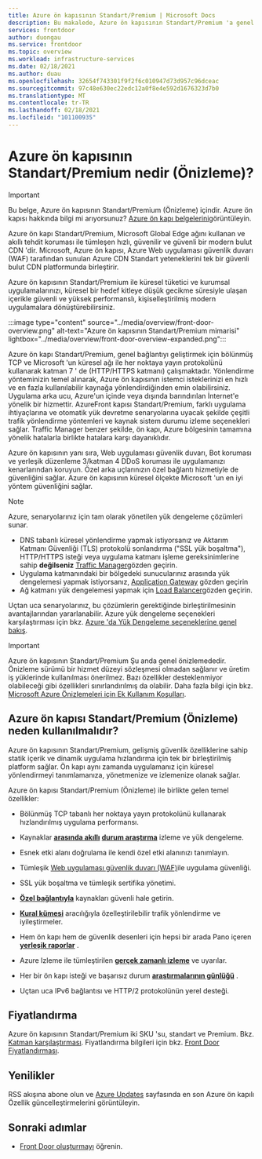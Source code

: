 ```yaml
---
title: Azure ön kapısının Standart/Premium | Microsoft Docs
description: Bu makalede, Azure ön kapısının Standart/Premium 'a genel bakış sunulmaktadır.
services: frontdoor
author: duongau
ms.service: frontdoor
ms.topic: overview
ms.workload: infrastructure-services
ms.date: 02/18/2021
ms.author: duau
ms.openlocfilehash: 32654f743301f9f2f6c010947d73d957c96dceac
ms.sourcegitcommit: 97c48e630ec22edc12a0f8e4e592d1676323d7b0
ms.translationtype: MT
ms.contentlocale: tr-TR
ms.lasthandoff: 02/18/2021
ms.locfileid: "101100935"
---
```

# <a name="what-is-azure-front-door-standardpremium-preview"></a>Azure ön kapısının Standart/Premium nedir (Önizleme)?

> [!IMPORTANT]
> Bu belge, Azure ön kapısının Standart/Premium (Önizleme) içindir. Azure ön kapısı hakkında bilgi mi arıyorsunuz? [Azure ön kapı belgelerini](../front-door-overview.md)görüntüleyin.

Azure ön kapı Standart/Premium, Microsoft Global Edge ağını kullanan ve akıllı tehdit koruması ile tümleşen hızlı, güvenilir ve güvenli bir modern bulut CDN 'dir. Microsoft, Azure ön kapısı, Azure Web uygulaması güvenlik duvarı (WAF) tarafından sunulan Azure CDN Standart yeteneklerini tek bir güvenli bulut CDN platformunda birleştirir.

Azure ön kapısının Standart/Premium ile küresel tüketici ve kurumsal uygulamalarınızı, küresel bir hedef kitleye düşük gecikme süresiyle ulaşan içerikle güvenli ve yüksek performanslı, kişiselleştirilmiş modern uygulamalara dönüştürebilirsiniz.

   :::image type="content" source="../media/overview/front-door-overview.png" alt-text="Azure ön kapısının Standart/Premium mimarisi" lightbox="../media/overview/front-door-overview-expanded.png":::

Azure ön kapı Standart/Premium, genel bağlantıyı geliştirmek için bölünmüş TCP ve Microsoft 'un küresel ağı ile her noktaya yayın protokolünü kullanarak katman 7 ' de (HTTP/HTTPS katmanı) çalışmaktadır. Yönlendirme yönteminizin temel alınarak, Azure ön kapısının istemci isteklerinizi en hızlı ve en fazla kullanılabilir kaynağa yönlendirdiğinden emin olabilirsiniz. Uygulama arka ucu, Azure'un içinde veya dışında barındırılan İnternet'e yönelik bir hizmettir. AzureFront kapısı Standart/Premium, farklı uygulama ihtiyaçlarına ve otomatik yük devretme senaryolarına uyacak şekilde çeşitli trafik yönlendirme yöntemleri ve kaynak sistem durumu izleme seçenekleri sağlar. Traffic Manager benzer şekilde, ön kapı, Azure bölgesinin tamamına yönelik hatalarla birlikte hatalara karşı dayanıklıdır.

Azure ön kapısının yanı sıra, Web uygulaması güvenlik duvarı, Bot koruması ve yerleşik düzenleme 3/katman 4 DDoS koruması ile uygulamanızı kenarlarından koruyun. Özel arka uçlarınızın özel bağlantı hizmetiyle de güvenliğini sağlar. Azure ön kapısının küresel ölçekte Microsoft 'un en iyi yöntem güvenliğini sağlar.  

>[!NOTE]
> Azure, senaryolarınız için tam olarak yönetilen yük dengeleme çözümleri sunar.
>
> * DNS tabanlı küresel yönlendirme yapmak istiyorsanız ve Aktarım Katmanı Güvenliği (TLS) protokolü sonlandırma ("SSL yük boşaltma"), HTTP/HTTPS isteği veya uygulama katmanı işleme gereksinimlerine sahip **değilseniz** [Traffic Manager](../../traffic-manager/traffic-manager-overview.md)gözden geçirin.
> * Uygulama katmanındaki bir bölgedeki sunucularınız arasında yük dengelemesi yapmak istiyorsanız, [Application Gateway](../../application-gateway/overview.md) gözden geçirin
> * Ağ katmanı yük dengelemesi yapmak için [Load Balancer](../../load-balancer/load-balancer-overview.md)gözden geçirin.
>
> Uçtan uca senaryolarınız, bu çözümlerin gerektiğinde birleştirilmesinin avantajlarından yararlanabilir.
> Azure yük dengeleme seçenekleri karşılaştırması için bkz. [Azure 'da Yük Dengeleme seçeneklerine genel bakış](/azure/architecture/guide/technology-choices/load-balancing-overview).

> [!IMPORTANT]
> Azure ön kapısının Standart/Premium Şu anda genel önizlemededir.
> Önizleme sürümü bir hizmet düzeyi sözleşmesi olmadan sağlanır ve üretim iş yüklerinde kullanılması önerilmez. Bazı özellikler desteklenmiyor olabileceği gibi özellikleri sınırlandırılmış da olabilir.
> Daha fazla bilgi için bkz. [Microsoft Azure Önizlemeleri için Ek Kullanım Koşulları](https://azure.microsoft.com/support/legal/preview-supplemental-terms/).

## <a name="why-use-azure-front-door-standardpremium-preview"></a>Azure ön kapısı Standart/Premium (Önizleme) neden kullanılmalıdır?

Azure ön kapısının Standart/Premium, gelişmiş güvenlik özelliklerine sahip statik içerik ve dinamik uygulama hızlandırma için tek bir birleştirilmiş platform sağlar. Ön kapı aynı zamanda uygulamanız için küresel yönlendirmeyi tanımlamanıza, yönetmenize ve izlemenize olanak sağlar.

Azure ön kapısı Standart/Premium (Önizleme) ile birlikte gelen temel özellikler:

- Bölünmüş TCP tabanlı her noktaya yayın protokolünü kullanarak hızlandırılmış uygulama performansı.

- Kaynaklar **[arasında akıllı](concept-origin.md)** **[durum araştırma](concept-health-probes.md)** izleme ve yük dengeleme.

- Esnek etki alanı doğrulama ile kendi özel etki alanınızı tanımlayın.

- Tümleşik [Web uygulaması güvenlik duvarı (WAF)](../../web-application-firewall/afds/afds-overview.md)ile uygulama güvenliği.

- SSL yük boşaltma ve tümleşik sertifika yönetimi.

- **[Özel bağlantıyla](concept-private-link.md)** kaynakları güvenli hale getirin.  

- **[Kural kümesi](concept-rule-set.md)** aracılığıyla özelleştirilebilir trafik yönlendirme ve iyileştirmeler.

- Hem ön kapı hem de güvenlik desenleri için hepsi bir arada Pano içeren **[yerleşik raporlar](how-to-reports.md)** .

- Azure Izleme ile tümleştirilen **[gerçek zamanlı izleme](how-to-monitor-metrics.md)** ve uyarılar.

- Her bir ön kapı isteği ve başarısız durum **[araştırmalarının günlüğü](how-to-logs.md)** .

- Uçtan uca IPv6 bağlantısı ve HTTP/2 protokolünün yerel desteği.

## <a name="pricing"></a>Fiyatlandırma

Azure ön kapısının Standart/Premium iki SKU 'su, standart ve Premium. Bkz. [Katman karşılaştırması](tier-comparison.md). Fiyatlandırma bilgileri için bkz. [Front Door Fiyatlandırması](https://azure.microsoft.com/pricing/details/frontdoor/). 

## <a name="whats-new"></a>Yenilikler

RSS akışına abone olun ve [Azure Updates](https://azure.microsoft.com/updates/?category=networking&query=Azure%20Front%20Door) sayfasında en son Azure ön kapılı Özellik güncelleştirmelerini görüntüleyin.

## <a name="next-steps"></a>Sonraki adımlar

* [Front Door oluşturmayı](create-front-door-portal.md) öğrenin.
